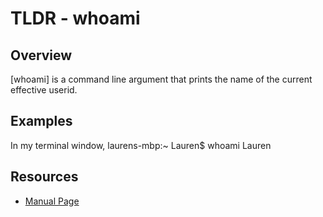 TLDR - whoami
==========
 
Overview
--------
 
[whoami] is a command line argument that prints the name of the current effective userid.
 
Examples
--------
	
In my terminal window,
	laurens-mbp:~ Lauren$ whoami
	Lauren

Resources
--------

- [Manual Page](http://man7.org/linux/man-pages/man1/whoami.1.html)
 
[git]: https://man7.org
